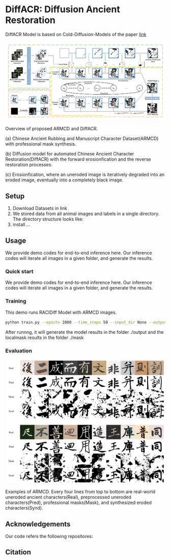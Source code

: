 # DiffACR: Diffusion Ancient Restoration

DiffACR Model is based on Cold-Diffusion-Models of the paper [link]()

![](./figure/pipline.png)

Overview of proposed ARMCD and DiffACR. 

(a) Chinese Ancient Rubbing and Manuscript Character
Dataset(ARMCD) with professional mask synthesis. 

(b) Diffusion model for automated Chinese Ancient Character Restoration(DiffACR) with the forward erosionfication and the reverse restoration processes. 

(c) Erosionfication, where an uneroded
image is iteratively degraded into an eroded image, eventually into a completely black image.


## Setup

1. Download Datasets in link
2. We stored data from all animal images and labels in a single directory. The directory structure looks like:
3. install ...


## Usage

We provide demo codes for end-to-end inference here.
Our inference codes will iterate all images in a given folder, and generate the results.





### Quick start 

We provide demo codes for end-to-end inference here.
Our inference codes will iterate all images in a given folder, and generate the results.




### Training

This demo runs RACIDiff Model with ARMCD images.

```bash
python train.py --epochs 2000 --time_steps 50 --input_dir None --output_dir ./output --localmask_dir ./mask
```

After runnng, it will generate the model results in the folder  ./output and the localmask results in the folder ./mask

### Evaluation

![](figure/concept.png)

Examples of ARMCD. Every four lines from top to bottom are real-world uneroded ancient characters(Real), preprocessed
uneroded characters(Pred), professional masks(Mask), and synthesized eroded characters(Synd).



## Acknowledgements

Our code refers the following repositores:

## Citation

```

```

